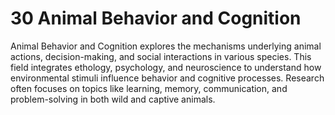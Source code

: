 # 30 **Animal Behavior and Cognition**  
Animal Behavior and Cognition explores the mechanisms underlying animal actions, decision-making, and social interactions in various species. This field integrates ethology, psychology, and neuroscience to understand how environmental stimuli influence behavior and cognitive processes. Research often focuses on topics like learning, memory, communication, and problem-solving in both wild and captive animals.
